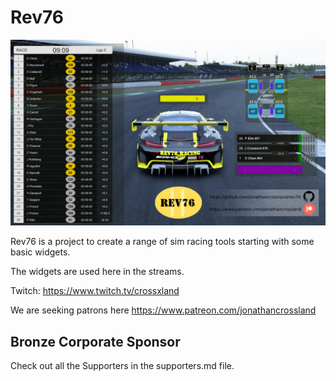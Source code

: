 ﻿# Rev76


![logo](cover.jpg)

Rev76 is a project to create a range of sim racing tools starting with some basic widgets.

The widgets are used here in the streams.

Twitch: https://www.twitch.tv/crossxland

We are seeking patrons here https://www.patreon.com/jonathancrossland


## Bronze Corporate Sponsor


Check out all the Supporters in the supporters.md file.
